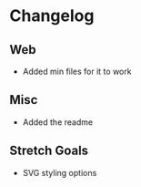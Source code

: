# Changelog

## Web 

- Added min files for it to work
  
## Misc

- Added the readme

## Stretch Goals

- SVG styling options
